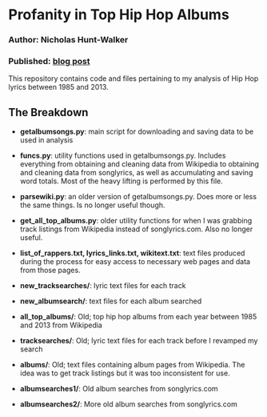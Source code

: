 # Profanity in Top Hip Hop Albums

### Author: Nicholas Hunt-Walker
### Published: [blog post](http://rationalwhimsy.com/a-brief-study-in-hip-hop-profanity/)

This repository contains code and files pertaining to my analysis of Hip Hop lyrics between 1985 and 2013.

## The Breakdown

- **getalbumsongs.py**: main script for downloading and saving data to be used in analysis

- **funcs.py**: utility functions used in getalbumsongs.py. Includes everything from obtaining and cleaning data from Wikipedia to obtaining and cleaning data from songlyrics, as well as accumulating and saving word totals. Most of the heavy lifting is performed by this file.

- **parsewiki.py**: an older version of getalbumsongs.py. Does more or less the same things. Is no longer useful though.

- **get_all_top_albums.py**: older utility functions for when I was grabbing track listings from Wikipedia instead of songlyrics.com. Also no longer useful.

- **list_of_rappers.txt, lyrics_links.txt, wikitext.txt**: text files produced during the process for easy access to necessary web pages and data from those pages.

- **new_tracksearches/**: lyric text files for each track

- **new_albumsearch/**: text files for each album searched

- **all_top_albums/**: Old; top hip hop albums from each year between 1985 and 2013 from Wikipedia

- **tracksearches/**: Old; lyric text files for each track before I revamped my search

- **albums/**: Old; text files containing album pages from Wikipedia. The idea was to get track listings but it was too inconsistent for use.

- **albumsearches1/**: Old album searches from songlyrics.com

- **albumsearches2/**: More old album searches from songlyrics.com

